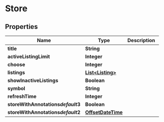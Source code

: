 

# Store


## Properties

| Name | Type | Description | Notes |
|------------ | ------------- | ------------- | -------------|
|**title** | **String** |  |  [optional] |
|**activeListingLimit** | **Integer** |  |  [optional] |
|**choose** | **Integer** |  |  [optional] |
|**listings** | [**List&lt;Listing&gt;**](Listing.md) |  |  [optional] |
|**showInactiveListings** | **Boolean** |  |  [optional] |
|**symbol** | **String** |  |  [optional] |
|**refreshTime** | **Integer** |  |  [optional] |
|**storeWithAnnotations$default$3** | **Boolean** |  |  |
|**storeWithAnnotations$default$2** | [**OffsetDateTime**](OffsetDateTime.md) |  |  [optional] |



